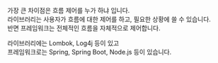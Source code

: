 가장 큰 차이점은 흐름 제어를 누가 하냐 입니다. <br>
라이브러리는 사용자가 흐름에 대한 제어를 하고, 필요한 상황에 쓸 수 있습니다. <br>
반면 프레임워크는 전체적인 흐름을 자체적으로 제어합니다. <br>

라이브러리에는 Lombok, Log4j 등이 있고 <br>
프레임워크로는 Spring, Spring Boot, Node.js 등이 있습니다. <br>
